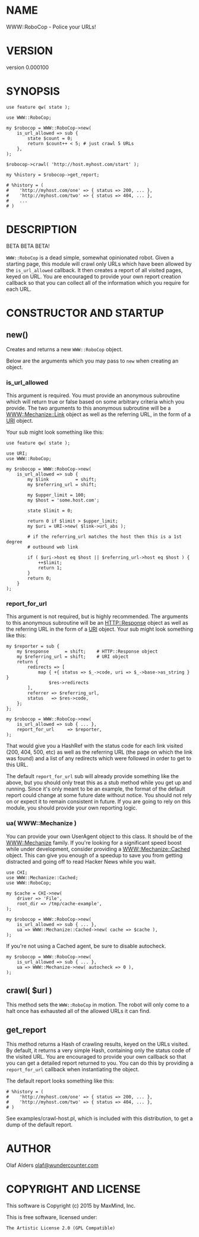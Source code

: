 # NAME

WWW::RoboCop - Police your URLs!

# VERSION

version 0.000100

# SYNOPSIS

    use feature qw( state );

    use WWW::RoboCop;

    my $robocop = WWW::RoboCop->new(
        is_url_allowed => sub {
            state $count = 0;
            return $count++ < 5; # just crawl 5 URLs
        },
    );

    $robocop->crawl( 'http://host.myhost.com/start' );

    my %history = $robocop->get_report;

    # %history = (
    #    'http://myhost.com/one' => { status => 200, ... },
    #    'http://myhost.com/two' => { status => 404, ... },
    #    ...
    # )

# DESCRIPTION

BETA BETA BETA!

`WWW::RoboCop` is a dead simple, somewhat opinionated robot.  Given a starting
page, this module will crawl only URLs which have been allowed by the
`is_url_allowed` callback.  It then creates a report of all visited pages,
keyed on URL.  You are encouraged to provide your own report creation callback
so that you can collect all of the information which you require for each URL.

# CONSTRUCTOR AND STARTUP

## new()

Creates and returns a new `WWW::RoboCop` object.

Below are the arguments which you may pass to `new` when creating an object.

### is\_url\_allowed

This argument is required.  You must provide an anonymous subroutine which will
return true or false based on some arbitrary criteria which you provide.  The
two arguments to this anonymous subroutine will be a [WWW::Mechanize::Link](https://metacpan.org/pod/WWW%3A%3AMechanize%3A%3ALink)
object as well as the referring URL, in the form of a [URI](https://metacpan.org/pod/URI) object.

Your sub might look something like this:

    use feature qw( state );

    use URI;
    use WWW::RoboCop;

    my $robocop = WWW::RoboCop->new(
        is_url_allowed => sub {
            my $link          = shift;
            my $referring_url = shift;

            my $upper_limit = 100;
            my $host = 'some.host.com';

            state $limit = 0;

            return 0 if $limit > $upper_limit;
            my $uri = URI->new( $link->url_abs );

            # if the referring_url matches the host then this is a 1st degree
            # outbound web link

            if ( $uri->host eq $host || $referring_url->host eq $host ) {
                ++$limit;
                return 1;
            }
            return 0;
        }
    );

### report\_for\_url

This argument is not required, but is highly recommended. The arguments to this
anonymous subroutine will be an [HTTP::Response](https://metacpan.org/pod/HTTP%3A%3AResponse) object as well as the
referring URL in the form of a [URI](https://metacpan.org/pod/URI) object.  Your sub might look something
like this:

    my $reporter = sub {
        my $response      = shift;    # HTTP::Response object
        my $referring_url = shift;    # URI object
        return {
            redirects => [
                map { +{ status => $_->code, uri => $_->base->as_string } }
                    $res->redirects
            ],
            referrer => $referring_url,
            status   => $res->code,
        };
    };

    my $robocop = WWW::RoboCop->new(
        is_url_allowed => sub { ... },
        report_for_url     => $reporter,
    );

That would give you a HashRef with the status code for each link visited (200,
404, 500, etc) as well as the referring URL (the page on which the link was
found) and a list of any redirects which were followed in order to get to this
URL.

The default `report_for_url` sub will already provide something like the
above, but you should only treat this as a stub method while you get up and
running.  Since it's only meant to be an example, the format of the default
report could change at some future date without notice.  You should not rely on
or expect it to remain consistent in future.  If you are going to rely on this
module, you should provide your own reporting logic.

### ua( WWW::Mechanize )

You can provide your own UserAgent object to this class.  It should be of the
[WWW::Mechanize](https://metacpan.org/pod/WWW%3A%3AMechanize) family.  If you're looking for a significant speed boost
while under development, consider providing a [WWW::Mechanize::Cached](https://metacpan.org/pod/WWW%3A%3AMechanize%3A%3ACached) object.
This can give you enough of a speedup to save you from getting distracted
and going off to read Hacker News while you wait.

    use CHI;
    use WWW::Mechanize::Cached;
    use WWW::RoboCop;

    my $cache = CHI->new(
        driver => 'File',
        root_dir => /tmp/cache-example',
    );

    my $robocop = WWW::RoboCop->new(
        is_url_allowed => sub { ... },
        ua => WWW::Mechanize::Cached->new( cache => $cache ),
    );

If you're not using a Cached agent, be sure to disable autocheck.

    my $robocop = WWW::RoboCop->new(
        is_url_allowed => sub { ... },
        ua => WWW::Mechanize->new( autocheck => 0 ),
    );

## crawl( $url )

This method sets the `WWW::RoboCop` in motion.  The robot will only come to a
halt once has exhausted all of the allowed URLs it can find.

## get\_report

This method returns a Hash of crawling results, keyed on the URLs visited.
By default, it returns a very simple Hash, containing only the status code
of the visited URL.  You are encouraged to provide your own callback so that
you can get a detailed report returned to you.  You can do this by providing a
`report_for_url` callback when instantiating the object.

The default report looks something like this:

    # %history = (
    #    'http://myhost.com/one' => { status => 200, ... },
    #    'http://myhost.com/two' => { status => 404, ... },
    # )

See examples/crawl-host.pl, which is included with this distribution, to get a
dump of the default report.

# AUTHOR

Olaf Alders <olaf@wundercounter.com>

# COPYRIGHT AND LICENSE

This software is Copyright (c) 2015 by MaxMind, Inc.

This is free software, licensed under:

    The Artistic License 2.0 (GPL Compatible)
